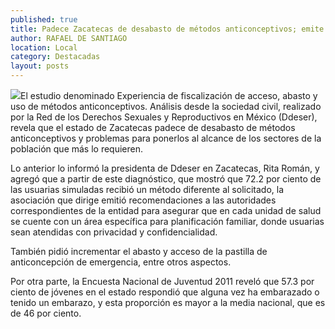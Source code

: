 ```yaml
---
published: true
title: Padece Zacatecas de desabasto de métodos anticonceptivos; emite Ddeser recomendaciones a autoridades de salud
author: RAFAEL DE SANTIAGO
location: Local
category: Destacadas
layout: posts
---
```


![](http://i.imgur.com/9AviQ1Fm.jpg)El estudio denominado Experiencia de fiscalización de acceso, abasto y uso de métodos anticonceptivos. Análisis desde la sociedad civil, realizado por la Red de los Derechos Sexuales y Reproductivos en México (Ddeser), revela que el estado de Zacatecas padece de desabasto de métodos anticonceptivos y problemas para ponerlos al alcance de los sectores de la población que más lo requieren.

Lo anterior lo informó la presidenta de Ddeser en Zacatecas, Rita Román, y agregó que a partir de este diagnóstico, que mostró que 72.2 por ciento de las usuarias simuladas recibió un método diferente al solicitado, la asociación que dirige emitió recomendaciones a las autoridades correspondientes de la entidad para asegurar que en cada unidad de salud se cuente con un área específica para planificación familiar, donde usuarias sean atendidas con privacidad y confidencialidad.

También pidió incrementar el abasto y acceso de la pastilla de anticoncepción de emergencia, entre otros aspectos.

Por otra parte, la Encuesta Nacional de Juventud 2011 reveló que 57.3 por ciento de jóvenes en el estado respondió que alguna vez ha embarazado o tenido un embarazo, y esta proporción es mayor a la media nacional, que es de 46 por ciento.
